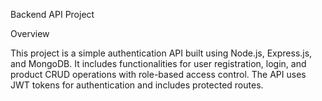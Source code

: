 Backend API Project

Overview 

This project is a simple authentication API built using Node.js, Express.js, and MongoDB. It includes functionalities for user 
registration, login, and product CRUD operations with role-based access control. The API uses JWT tokens for authentication and 
includes protected routes.